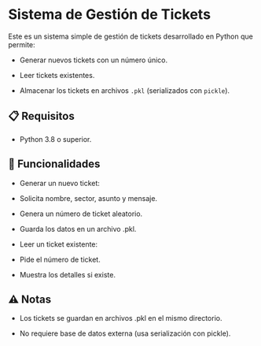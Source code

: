 # Sistema de Gestión de Tickets

Este es un sistema simple de gestión de tickets desarrollado en Python que permite:
- Generar nuevos tickets con un número único.

- Leer tickets existentes.

- Almacenar los tickets en archivos `.pkl` (serializados con `pickle`).

## 📋 Requisitos
- Python 3.8 o superior.

## 📂 Funcionalidades
- Generar un nuevo ticket:

- Solicita nombre, sector, asunto y mensaje.

- Genera un número de ticket aleatorio.

- Guarda los datos en un archivo .pkl.

- Leer un ticket existente:

- Pide el número de ticket.

- Muestra los detalles si existe.

## ⚠️ Notas
- Los tickets se guardan en archivos .pkl en el mismo directorio.

- No requiere base de datos externa (usa serialización con pickle).
